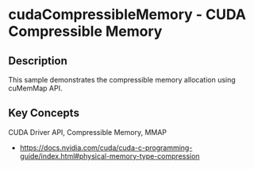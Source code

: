 # cudaCompressibleMemory - CUDA Compressible Memory

## Description

This sample demonstrates the compressible memory allocation using cuMemMap API.

## Key Concepts

CUDA Driver API, Compressible Memory, MMAP

* https://docs.nvidia.com/cuda/cuda-c-programming-guide/index.html#physical-memory-type-compression